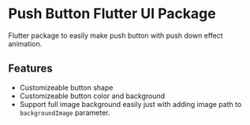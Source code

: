 # Push Button Flutter UI Package
Flutter package to easily make push button with push down effect animation.

## Features
- Customizeable button shape
- Customizeable button color and background
- Support full image background easily just with adding image path to `backgroundImage` parameter.
